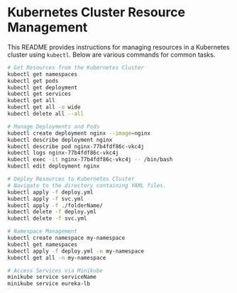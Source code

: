 # Kubernetes Cluster Resource Management

This README provides instructions for managing resources in a Kubernetes cluster using `kubectl`. Below are various commands for common tasks.

```bash
# Get Resources from the Kubernetes Cluster
kubectl get namespaces
kubectl get pods
kubectl get deployment
kubectl get services
kubectl get all
kubectl get all -o wide
kubectl delete all --all

# Manage Deployments and Pods
kubectl create deployment nginx --image=nginx
kubectl describe deployment nginx
kubectl describe pod nginx-77b4fdf86c-vkc4j
kubectl logs nginx-77b4fdf86c-vkc4j
kubectl exec -it nginx-77b4fdf86c-vkc4j -- /bin/bash
kubectl edit deployment nginx

# Deploy Resources to Kubernetes Cluster
# Navigate to the directory containing YAML files.
kubectl apply -f deploy.yml
kubectl apply -f svc.yml
kubectl apply -f ./folderName/
kubectl delete -f deploy.yml
kubectl delete -f svc.yml

# Namespace Management
kubectl create namespace my-namespace
kubectl get namespaces
kubectl apply -f deploy.yml -n my-namespace
kubectl get all -n my-namespace

# Access Services via Minikube
minikube service serviceName
minikube service eureka-lb
